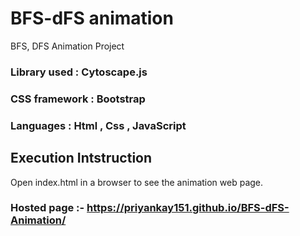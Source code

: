 # BFS-dFS animation
BFS, DFS Animation Project
### Library used : Cytoscape.js
### CSS framework : Bootstrap
### Languages : Html , Css , JavaScript

## Execution Intstruction 
Open index.html in a browser to see the animation web page. 
### Hosted page :- https://priyankay151.github.io/BFS-dFS-Animation/

